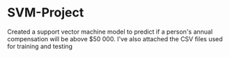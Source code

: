 # SVM-Project 

Created a support vector machine model to predict if a person's annual compensation will be above $50 000. I've also attached the CSV files used for training and testing
